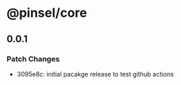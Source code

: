 # @pinsel/core

## 0.0.1

### Patch Changes

- 3095e8c: initial pacakge release to test github actions
